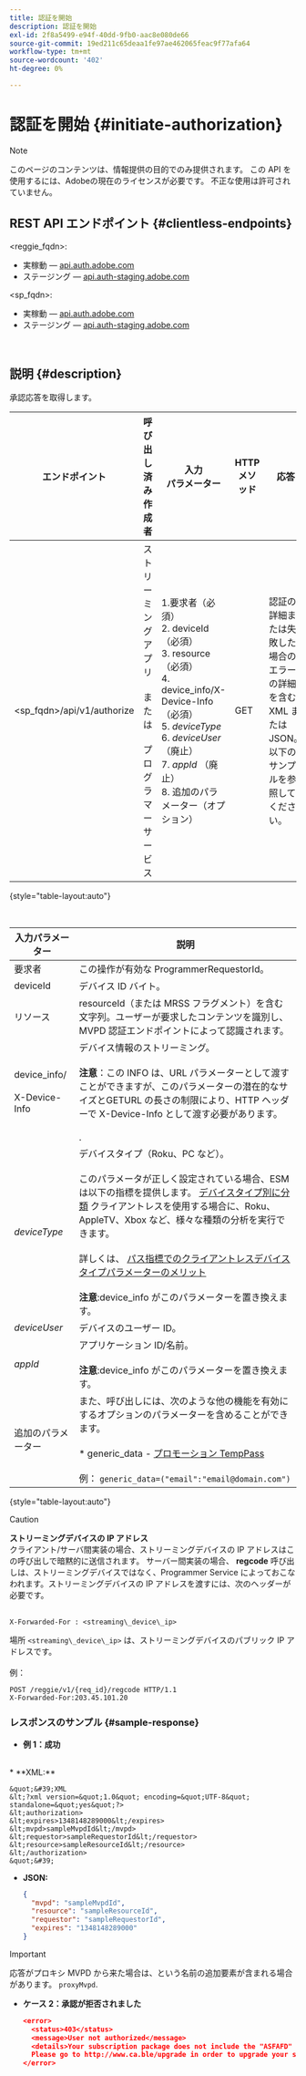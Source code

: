 ```yaml
---
title: 認証を開始
description: 認証を開始
exl-id: 2f8a5499-e94f-40dd-9fb0-aac8e080de66
source-git-commit: 19ed211c65deaa1fe97ae462065feac9f77afa64
workflow-type: tm+mt
source-wordcount: '402'
ht-degree: 0%

---
```


# 認証を開始 {#initiate-authorization}

>[!NOTE]
>
>このページのコンテンツは、情報提供の目的でのみ提供されます。 この API を使用するには、Adobeの現在のライセンスが必要です。 不正な使用は許可されていません。

## REST API エンドポイント {#clientless-endpoints}

&lt;reggie_fqdn>:

* 実稼動 — [api.auth.adobe.com](http://api.auth.adobe.com/)
* ステージング — [api.auth-staging.adobe.com](http://api.auth-staging.adobe.com/)

&lt;sp_fqdn>:

* 実稼動 — [api.auth.adobe.com](http://api.auth.adobe.com/)
* ステージング — [api.auth-staging.adobe.com](http://api.auth-staging.adobe.com/)

</br>

## 説明 {#description}

承認応答を取得します。

| エンドポイント | 呼び出し済み  </br>作成者 | 入力   </br>パラメーター | HTTP  </br>メソッド | 応答 | HTTP  </br>応答 |
| --- | --- | --- | --- | --- | --- |
| &lt;sp_fqdn>/api/v1/authorize | ストリーミングアプリ</br></br>または</br></br>プログラマーサービス | 1.要求者（必須）</br>2.  deviceId（必須）</br>3.  resource （必須）</br>4.  device_info/X-Device-Info （必須）</br>5.  _deviceType_</br> 6.  _deviceUser_ （廃止）</br>7.  _appId_ （廃止）</br>8.  追加のパラメーター（オプション） | GET | 認証の詳細または失敗した場合のエラーの詳細を含む XML または JSON。 以下のサンプルを参照してください。 | 200 — 成功  </br>403 — 成功なし |

{style="table-layout:auto"}

</br>


| 入力パラメーター | 説明 |
| --- | --- |
| 要求者 | この操作が有効な ProgrammerRequestorId。 |
| deviceId | デバイス ID バイト。 |
| リソース | resourceId（または MRSS フラグメント）を含む文字列。ユーザーが要求したコンテンツを識別し、MVPD 認証エンドポイントによって認識されます。 |
| device_info/</br></br>X-Device-Info | デバイス情報のストリーミング。</br></br>**注意**：この INFO は、URL パラメーターとして渡すことができますが、このパラメーターの潜在的なサイズとGETURL の長さの制限により、HTTP ヘッダーで X-Device-Info として渡す必要があります。 </br></br><!--See the full details in [Passing Device and Connection Information](http://tve.helpdocsonline.com/passing-device-information)-->. |
| _deviceType_ | デバイスタイプ（Roku、PC など）。</br></br>このパラメータが正しく設定されている場合、ESM は以下の指標を提供します。 [デバイスタイプ別に分類](/help/authentication/entitlement-service-monitoring-overview.md#clientless_device_type) クライアントレスを使用する場合に、Roku、AppleTV、Xbox など、様々な種類の分析を実行できます。</br></br>詳しくは、 [パス指標でのクライアントレスデバイスタイプパラメーターのメリット&#x200B;](/help/authentication/benefits-of-using-the-clientless-devicetype-parameter-in-pass-metrics.md)</br></br>**注意**:device_info がこのパラメーターを置き換えます。 |
| _deviceUser_ | デバイスのユーザー ID。 |
| _appId_ | アプリケーション ID/名前。 </br></br>**注意**:device_info がこのパラメーターを置き換えます。 |
| 追加のパラメーター | また、呼び出しには、次のような他の機能を有効にするオプションのパラメーターを含めることができます。</br></br>* generic_data - [プロモーション TempPass](/help/authentication/promotional-temp-pass.md)</br></br>例： `generic_data=("email":"email@domain.com")` |

{style="table-layout:auto"}

>[!CAUTION]
>
>**ストリーミングデバイスの IP アドレス**</br>
>クライアント/サーバ間実装の場合、ストリーミングデバイスの IP アドレスはこの呼び出しで暗黙的に送信されます。  サーバー間実装の場合、 **regcode** 呼び出しは、ストリーミングデバイスではなく、Programmer Service によっておこなわれます。ストリーミングデバイスの IP アドレスを渡すには、次のヘッダーが必要です。</br></br>
>
>```
>X-Forwarded-For : <streaming\_device\_ip>
>```
>
>場所 `<streaming\_device\_ip>` は、ストリーミングデバイスのパブリック IP アドレスです。</br></br>
>例：</br>
>
>```
>POST /reggie/v1/{req_id}/regcode HTTP/1.1
>X-Forwarded-For:203.45.101.20
>```
>


### レスポンスのサンプル {#sample-response}

* **例 1：成功**
</br>
  * **XML:**
  </br>

    &quot;&#39;XML
    &lt;?xml version=&quot;1.0&quot; encoding=&quot;UTF-8&quot; standalone=&quot;yes&quot;?>
    &lt;authorization>
    &lt;expires>1348148289000&lt;/expires>
    &lt;mvpd>sampleMvpdId&lt;/mvpd>
    &lt;requestor>sampleRequestorId&lt;/requestor>
    &lt;resource>sampleResourceId&lt;/resource>
    &lt;/authorization>
    &quot;&#39;



* **JSON:**

  ```JSON
  {
    "mvpd": "sampleMvpdId",
    "resource": "sampleResourceId",
    "requestor": "sampleRequestorId",
    "expires": "1348148289000"
  }
  ```

>[!IMPORTANT]
>
>応答がプロキシ MVPD から来た場合は、という名前の追加要素が含まれる場合があります。 `proxyMvpd`.



* **ケース 2：承認が拒否されました**


  ```JSON
  <error>
    <status>403</status>
    <message>User not authorized</message>
    <details>Your subscription package does not include the "ASFAFD" channel.
    Please go to http://www.ca.ble/upgrade in order to upgrade your subscription.</details>
  </error>
  ```
